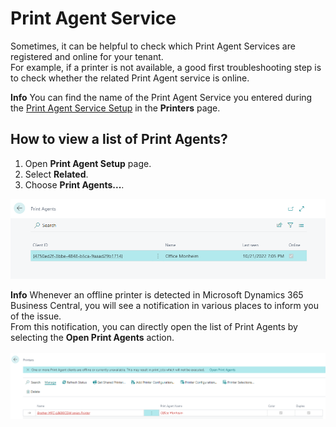 # Print Agent Service

Sometimes, it can be helpful to check which Print Agent Services are registered and online for your tenant.  
For example, if a printer is not available, a good first troubleshooting step is to check whether the related Print Agent service is online.

<div class="alert alert-info">
    <i class="fa-duotone fa-thin fa-lightbulb fa-lg"></i>
    <strong>Info</strong>
	You can find the name of the Print Agent Service you entered during the <a href="print-agent-service-installation.md">Print Agent Service Setup</a> in the <b>Printers</b> page.
</div>

## How to view a list of Print Agents?

 1. Open **Print Agent Setup** page.
 2. Select **Related**.
 3. Choose **Print Agents...**.

![Print Agents](/assets/images/365-business-print-agent/c982001222cfac7a39a3afe60ad8e9df282ed1fee0a6b8fdf36b8983db709b82.png)  

<div class="alert alert-info">
    <i class="fa-duotone fa-thin fa-lightbulb fa-lg"></i>
    <strong>Info</strong>
	Whenever an offline printer is detected in Microsoft Dynamics 365 Business Central, you will see a notification in various places to inform you of the issue.<br>  
    From this notification, you can directly open the list of Print Agents by selecting the <b>Open Print Agents</b> action.<br><br>	
	<img src="/assets/images/365-business-print-agent/963a4f085cf47531b7d709717d63ff7de1138bd64bc34fc0d5c1215156b8e087.png">  
</div>

